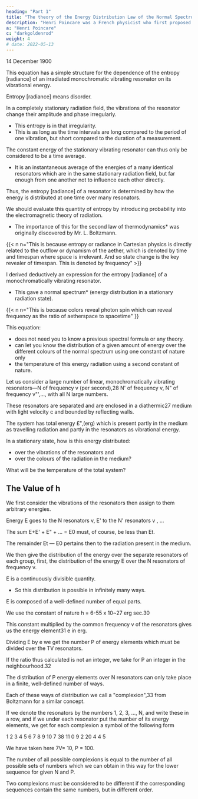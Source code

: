 ```yaml
---
heading: "Part 1"
title: "The theory of the Energy Distribution Law of the Normal Spectrum"
description: "Henri Poincare was a French physicist who first proposed gravitational waves"
a: "Henri Poincare"
c: "darkgoldenrod"
weight: 4
# date: 2022-05-13
---
```



14 December 1900


This equation has a simple structure for the dependence of the entropy [radiance] of an irradiated monochromatic vibrating resonator on its vibrational energy.

<!-- This formula seemed to
promise in any case the possibility of a general interpretation
much better than other equations which have been proposed,
apart from Wien's formula which, however, was not confirmed
by experiment. -->

Entropy [radiance] means disorder.  

In a completely stationary radiation field, the vibrations of the resonator change their amplitude and phase irregularly. 
- This entropy is in that irregularity.
- This is as long as the time intervals are long compared to the period of one vibration, but short compared to the duration of a measurement. 

The constant energy of the stationary vibrating resonator can thus only be considered to be a time average.
- It is an instantaneous average of the energies of a many identical resonators which are in the same stationary radiation field, but far enough from one another not to influence each other directly. 

Thus, the entropy [radiance] of a resonator is determined by how the energy is distributed at one time over many resonators.

We should evaluate this quantity of entropy by introducing probability into the electromagnetic theory of radiation.
- The importance of this for the second law of thermodynamics* was originally discovered by Mr. L. Boltzmann.

{{< n n="This is because entropy or radiance in Cartesian physics is directly related to the outflow or dynamism of the aether, which is denoted by time and timespan where space is irrelevant. And so state change is the key revealer of timespan. This is denoted by frequency" >}}


I derived deductively an expression for the entropy [radiance] of a monochromatically vibrating resonator.
- This gave a normal spectrum* (energy distribution in a stationary radiation state). 

{{< n n="This is because colors reveal photon spin which can reveal frequency as the ratio of aetherspace to spacetime" }}

This equation:
- does not need you to know a previous spectral formula or any theory.
- can let you know the distribution of a given amount of energy over the different colours of the normal spectrum using one constant of nature only
- the temperature of this energy radiation using a second constant of nature. 

Let us consider a large number of linear, monochromatically vibrating resonators—N of frequency v (per second),28 N' of
frequency v, N" of frequency v"',..., with all N large numbers.

These resonators are separated and are enclosed in a diathermic27 medium with light velocity c and bounded by reflecting walls.

The system has total energy £",(erg) which is present partly in the medium as travelling radiation and partly in the resonators as vibrational energy.

In a stationary state, how is this energy distributed:
- over the vibrations of the resonators and 
- over the colours of the radiation in the medium?

What will be the temperature of the total system?



## The Value of h

We first consider the vibrations of the resonators then assign to them arbitrary energies.

Energy E goes to the N resonators v, 
E' to the N' resonators v , ...

The sum E+E' + E" + ... = E0 must, of course, be less than Et. 

The remainder Et — E0 pertains then to the radiation present in the medium. 

We then give the distribution of the energy over the separate resonators of each group, first, the distribution of the energy E over the N resonators of frequency v. 

E is a continuously divisible quantity.
- So this distribution is possible in infinitely many ways. 

E is composed of a well-defined number of equal parts.

We use the constant of nature h = 6-55 x 10~27 erg sec.30 

This constant multiplied by the common frequency v of the resonators gives us the energy element31 e in erg.

Dividing E by e we get the number P of energy elements which must be divided over the TV resonators.

If the ratio thus calculated is not an integer, we take for P an integer in the neighbourhood.32

The distribution of P energy elements over N resonators can only take place in a finite, well-defined number of ways. 

Each of these ways of distribution we call a "complexion",33 from Boltzmann for a similar concept. 

If we denote the resonators by the numbers 1, 2, 3, ..., N, and write these in a row, and if we under each resonator put the number of its energy elements, we get for each complexion a symbol of the following form

1 2 3 4 5 6 7 8 9 10
7 38 11 0 9 2 20 4 4 5

We have taken here 7V= 10, P = 100. 

The number of all possible complexions is equal to the number of all possible sets of numbers which we can obtain in this way for the lower sequence for given N and P. 

Two complexions must be considered to be different if the corresponding sequences contain the same numbers, but in different order.

